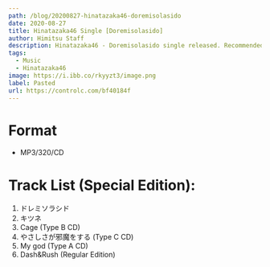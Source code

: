 ```yaml
---
path: /blog/20200827-hinatazaka46-doremisolasido
date: 2020-08-27
title: Hinatazaka46 Single [Doremisolasido]
author: Himitsu Staff
description: Hinatazaka46 - Doremisolasido single released. Recommended Music!
tags:
  - Music
  - Hinatazaka46
image: https://i.ibb.co/rkyyzt3/image.png
label: Pasted
url: https://controlc.com/bf40184f
---
```


# Format

- MP3/320/CD

# Track List (Special Edition):

1. ドレミソラシド
2. キツネ
3. Cage (Type B CD)
4. やさしさが邪魔をする (Type C CD)
5. My god (Type A CD)
6. Dash&Rush (Regular Edition)
